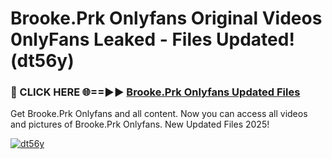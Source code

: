 # Brooke.Prk Onlyfans Original Videos 0nlyFans Leaked - Files Updated! (dt56y)

<h3>🔴 CLICK HERE 🌐==►► <a href="https://tinyurl.com/ehrbuxhb" rel="nofollow">Brooke.Prk Onlyfans Updated Files</a></h3>

Get Brooke.Prk Onlyfans and all content. Now you can access all videos and pictures of Brooke.Prk Onlyfans. New Updated Files 2025!

[![dt56y](https://i.imgur.com/lVYEuWS.gif)](https://tinyurl.com/ehrbuxhb)
